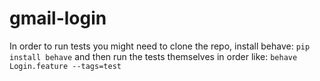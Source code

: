 # gmail-login

In order to run tests you might need to clone the repo, install behave:
```pip install behave```
and then run the tests themselves in order like:
```behave Login.feature --tags=test```